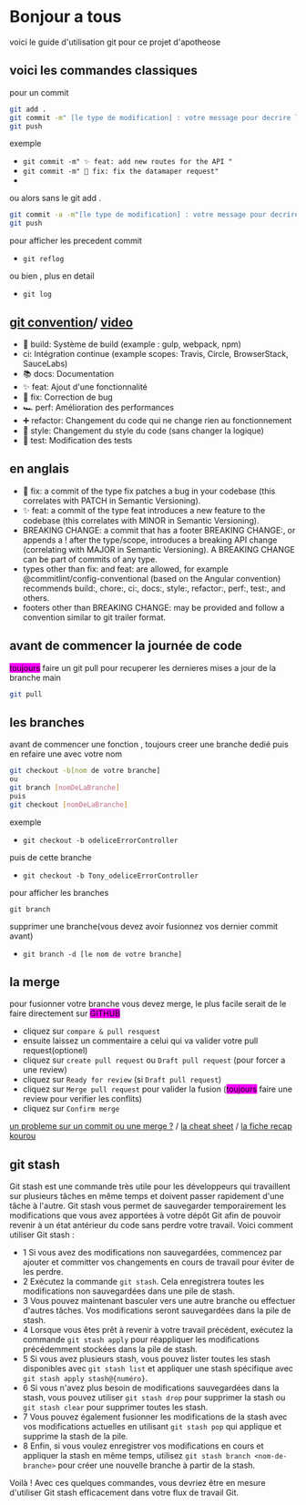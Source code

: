 # Bonjour a tous

voici le guide d'utilisation git pour ce projet d'apotheose

## voici les commandes classiques

pour un commit

```bash
git add .
git commit -m" [le type de modification] : votre message pour decrire les modif que vous avez apportez"
git push
```

exemple

- `git commit -m" ✨ feat: add new routes for the API "`
- `git commit -m" 🐛 fix: fix the datamaper request"`
-

ou alors sans le git add .

```bash
git commit -a -m"[le type de modification] : votre message pour decrire les modif que vous avez apportez"
git push
```

pour afficher les precedent commit

- `git reflog`

ou bien , plus en detail

- `git log`

[git convention](https://www.conventionalcommits.org/en/v1.0.0/)/ [video](https://www.youtube.com/watch?v=AlHohDBBAMY&ab_channel=Grafikart.fr)
---

- 🧱 build: Système de build (example : gulp, webpack, npm)
- ci: Intégration continue (example scopes: Travis, Circle, BrowserStack,
SauceLabs)
- 📚 docs:      Documentation
- ✨ feat:      Ajout d'une fonctionnalité
- 🐛 fix:       Correction de bug
- 🏎 perf:     Amélioration des performances
- ➕ refactor:  Changement du code qui ne change rien au fonctionnement
- 💄  style:    Changement du style du code (sans changer la logique)
- 🔌 test:      Modification des tests

en anglais
---

- 🐛 fix: a commit of the type fix patches a bug in your codebase (this correlates with PATCH in Semantic Versioning).
- ✨ feat: a commit of the type feat introduces a new feature to the codebase (this correlates with MINOR in Semantic Versioning).
- BREAKING CHANGE: a commit that has a footer BREAKING CHANGE:, or appends a ! after the type/scope, introduces a breaking API change (correlating with MAJOR in Semantic Versioning). A BREAKING CHANGE can be part of commits of any type.
- types other than fix: and feat: are allowed, for example @commitlint/config-conventional (based on the Angular convention) recommends build:, chore:, ci:, docs:, style:, refactor:, perf:, test:, and others.
- footers other than BREAKING CHANGE: <description> may be provided and follow a convention similar to git trailer format.

## avant de commencer la journée de code

<mark style="background-color: #F0F">toujours</mark> faire un git pull pour recuperer les dernieres mises a jour de la branche main

```bash
git pull
```

## les branches

avant de commencer une fonction , toujours creer une branche dedié puis en refaire une avec votre nom

```bash
git checkout -b[nom de votre branche]
ou
git branch [nomDeLaBranche]
puis
git checkout [nomDeLaBranche]
```

exemple

- `git checkout -b odeliceErrorController`

puis de cette branche

- `git checkout -b Tony_odeliceErrorController`

pour afficher les branches

`git branch`

supprimer une branche(vous devez avoir fusionnez vos dernier commit avant)

- `git branch -d [le nom de votre branche]`

## la merge

pour fusionner votre branche vous devez merge, le plus facile serait de le faire directement sur <mark style="background-color: #F0F">GITHUB</mark>

- cliquez sur `compare & pull resquest`
- ensuite laissez un commentaire a celui qui va valider votre pull request(optionel)
- cliquez sur  `create pull request` ou `Draft pull request` (pour forcer a une review)
- cliquez sur `Ready for review` (si `Draft pull request`)
- cliquez sur `Merge pull request` pour valider la fusion (<mark style="background-color: #F0F">toujours</mark> faire une review pour verifier les conflits)
- cliquez sur `Confirm merge`

[un probleme sur un commit ou une merge ?](https://ohshitgit.com/fr) / [la cheat sheet](https://training.github.com/downloads/fr/github-git-cheat-sheet.pdf) / [la fiche recap kourou](https://kourou.oclock.io/ressources/fiche-recap/git-et-github/)

## git stash

Git stash est une commande très utile pour les développeurs qui travaillent sur plusieurs tâches en même temps et doivent passer rapidement d'une tâche à l'autre. Git stash vous permet de sauvegarder temporairement les modifications que vous avez apportées à votre dépôt Git afin de pouvoir revenir à un état antérieur du code sans perdre votre travail. Voici comment utiliser Git stash :

- 1 Si vous avez des modifications non sauvegardées, commencez par ajouter et committer vos changements en cours de travail pour éviter de les perdre.
- 2 Exécutez la commande `git stash`. Cela enregistrera toutes les modifications non sauvegardées dans une pile de stash.
- 3 Vous pouvez maintenant basculer vers une autre branche ou effectuer d'autres tâches. Vos modifications seront sauvegardées dans la pile de stash.
- 4 Lorsque vous êtes prêt à revenir à votre travail précédent, exécutez la commande `git stash apply` pour réappliquer les modifications précédemment stockées dans la pile de stash.
- 5 Si vous avez plusieurs stash, vous pouvez lister toutes les stash disponibles avec `git stash list` et appliquer une stash spécifique avec `git stash apply stash@{numéro}`.
- 6 Si vous n'avez plus besoin de modifications sauvegardées dans la stash, vous pouvez utiliser `git stash drop` pour supprimer la stash ou `git stash clear` pour supprimer toutes les stash.
- 7 Vous pouvez également fusionner les modifications de la stash avec vos modifications actuelles en utilisant `git stash pop` qui applique et supprime la stash de la pile.
- 8 Enfin, si vous voulez enregistrer vos modifications en cours et appliquer la stash en même temps, utilisez `git stash branch <nom-de-branche>` pour créer une nouvelle branche à partir de la stash.

Voilà ! Avec ces quelques commandes, vous devriez être en mesure d'utiliser Git stash efficacement dans votre flux de travail Git.
